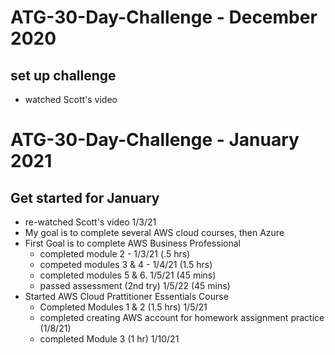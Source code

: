 # ATG-30-Day-Challenge - December 2020
## set up challenge
- watched Scott's video
# ATG-30-Day-Challenge - January 2021
## Get started for January
- re-watched Scott's video 1/3/21
- My goal is to complete several AWS cloud courses, then Azure
- First Goal is to complete AWS Business Professional
  - completed module 2 - 1/3/21 (.5 hrs)
  - competed modules 3 & 4 - 1/4/21 (1.5 hrs)
  - completed modules 5 & 6. 1/5/21 (45 mins)
  - passed assessment (2nd try) 1/5/22 (45 mins)
- Started AWS Cloud Prattitioner Essentials Course
  - Completed Modules 1 & 2 (1.5 hrs) 1/5/21
  - completed creating AWS account for homework assignment practice (1/8/21)
  - completed Module 3 (1 hr) 1/10/21
